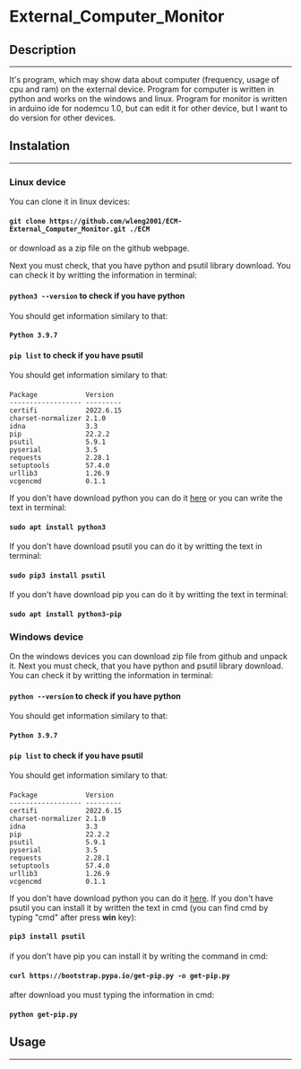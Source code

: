 # External_Computer_Monitor

## Description
-----

It's program, which may show data about computer (frequency, usage of cpu and ram) on the external device. Program for computer is written in python and works on the windows and linux.
Program for monitor is written in arduino ide for nodemcu 1.0, but can edit it for other device, but I want to do version for other devices.

## Instalation
-----
### Linux device
You can clone it in linux devices: 

#### `git clone https://github.com/wleng2001/ECM-External_Computer_Monitor.git ./ECM`

or download as a zip file on the github webpage.

Next you must check, that you have python and psutil library download. You can check it by writting the information in terminal: 

#### `python3 --version` to check if you have python

You should get information similary to that:

#### `Python 3.9.7`

#### `pip list` to check if you have psutil

You should get information similary to that:

####
```
Package            Version 
------------------ ---------
certifi            2022.6.15
charset-normalizer 2.1.0
idna               3.3
pip                22.2.2
psutil             5.9.1
pyserial           3.5
requests           2.28.1
setuptools         57.4.0
urllib3            1.26.9
vcgencmd           0.1.1
```

If you don't have download python you can do it <a href="https://www.python.org/downloads/">here</a> or you can write the text in terminal:

#### `sudo apt install python3`

If you don't have download psutil you can do it by writting the text in terminal: 

#### `sudo pip3 install psutil`

If you don't have download pip you can do it by writting the text in terminal:

#### ``sudo apt install python3-pip``

### Windows device

On the windows devices you can download zip file from github and unpack it.
Next you must check, that you have python and psutil library download. You can check it by writting the information in terminal: 

#### `python --version` to check if you have python

You should get information similary to that:

#### `Python 3.9.7`

#### `pip list` to check if you have psutil

You should get information similary to that:

#### 
```
Package            Version 
------------------ ---------
certifi            2022.6.15
charset-normalizer 2.1.0
idna               3.3
pip                22.2.2
psutil             5.9.1
pyserial           3.5
requests           2.28.1
setuptools         57.4.0
urllib3            1.26.9
vcgencmd           0.1.1
```

If you don't have download python you can do it <a href="https://www.python.org/downloads/">here</a>.
If you don't have psutil you can install it by written the text in cmd (you can find cmd by typing "cmd" after press **win** key):
#### `pip3 install psutil`
if you don't have pip you can install it by writing the command in cmd:
#### `curl https://bootstrap.pypa.io/get-pip.py -o get-pip.py`
after download you must typing the information in cmd:
#### `python get-pip.py`

## Usage
-----



